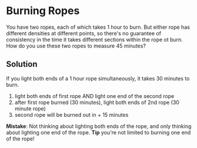 # Burning Ropes
You have two ropes, each of which takes 1 hour to burn. But either rope has different densities at different points, 
so there's no guarantee of consistency in the time it takes different sections within the rope ot burn. How do you use 
these two ropes to measure 45 minutes?

## Solution
If you light both ends of a 1 hour rope simultaneously, it takes 30 minutes to burn.

1. light both ends of first rope AND light one end of the second rope
2. after first rope burned (30 minutes), light both ends of 2nd rope (30 minute rope)
3. second rope will be burned out in + 15 minutes

**Mistake**: Not thinking about lighting both ends of the rope, and only thinking about lighting one end of the rope.
**Tip** you're not limited to burning one end of the rope!
